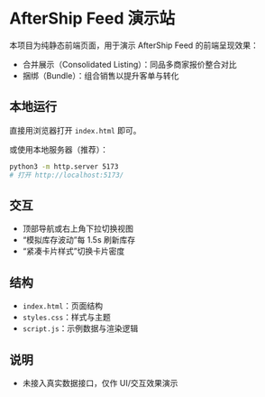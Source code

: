# AfterShip Feed 演示站

本项目为纯静态前端页面，用于演示 AfterShip Feed 的前端呈现效果：
- 合并展示（Consolidated Listing）：同品多商家报价整合对比
- 捆绑（Bundle）：组合销售以提升客单与转化

## 本地运行

直接用浏览器打开 `index.html` 即可。

或使用本地服务器（推荐）：

```bash
python3 -m http.server 5173
# 打开 http://localhost:5173/
```

## 交互
- 顶部导航或右上角下拉切换视图
- “模拟库存波动”每 1.5s 刷新库存
- “紧凑卡片样式”切换卡片密度

## 结构
- `index.html`：页面结构
- `styles.css`：样式与主题
- `script.js`：示例数据与渲染逻辑

## 说明
- 未接入真实数据接口，仅作 UI/交互效果演示
